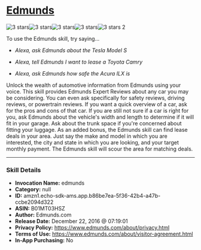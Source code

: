 # [Edmunds](http://alexa.amazon.com/#skills/amzn1.echo-sdk-ams.app.b86be7ea-5f36-42b4-a47b-ccbe2094d322)
![3 stars](../../images/ic_star_black_18dp_1x.png)![3 stars](../../images/ic_star_black_18dp_1x.png)![3 stars](../../images/ic_star_black_18dp_1x.png)![3 stars](../../images/ic_star_border_black_18dp_1x.png)![3 stars](../../images/ic_star_border_black_18dp_1x.png) 2

To use the Edmunds skill, try saying...

* *Alexa, ask Edmunds about the Tesla Model S*

* *Alexa, tell Edmunds I want to lease a Toyota Camry*

* *Alexa, ask Edmunds how safe the Acura ILX is*

Unlock the wealth of automotive information from Edmunds using your voice. This skill provides Edmunds Expert Reviews about any car you may be considering. You can even ask specifically for safety reviews, driving reviews, or powertrain reviews. If you want a quick overview of a car, ask for the pros and cons of that car. If you are still not sure if a car is right for you, ask Edmunds about the vehicle's width and length to determine if it will fit in your garage. Ask about the trunk space if you're concerned about fitting your luggage. As an added bonus, the Edmunds skill can find lease deals in your area. Just say the make and model in which you are interested, the city and state in which you are looking, and your target monthly payment. The Edmunds skill will scour the area for matching deals.

***

### Skill Details

* **Invocation Name:** edmunds
* **Category:** null
* **ID:** amzn1.echo-sdk-ams.app.b86be7ea-5f36-42b4-a47b-ccbe2094d322
* **ASIN:** B01MT03HSZ
* **Author:** Edmunds.com
* **Release Date:** December 22, 2016 @ 07:19:01
* **Privacy Policy:** https://www.edmunds.com/about/privacy.html
* **Terms of Use:** https://www.edmunds.com/about/visitor-agreement.html
* **In-App Purchasing:** No
